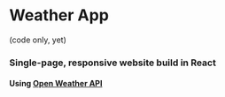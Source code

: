 # Weather App
(code only, yet)


### Single-page, responsive website build in React

#### Using [Open Weather API](https://openweathermap.org/api)
